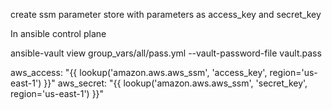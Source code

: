 create ssm parameter store with parameters as access_key and secret_key

In ansible control plane

 ansible-vault view group_vars/all/pass.yml --vault-password-file vault.pass


aws_access:  "{{ lookup('amazon.aws.aws_ssm', 'access_key', region='us-east-1') }}"
aws_secret:  "{{ lookup('amazon.aws.aws_ssm', 'secret_key', region='us-east-1') }}"
